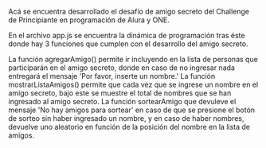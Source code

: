 Acá se encuentra desarrollado el desafío de amigo secreto del Challenge de Principiante en programación de Alura y ONE.

En el archivo app.js se encuentra la dinámica de programación tras éste donde hay 3 funciones que cumplen con el desarrollo del amigo secreto.

La función agregarAmigo() permite ir incluyendo en la lista de personas que participarán en el amigo secreto, donde en caso de no ingresar nada entregará el mensaje 'Por favor, inserte un nombre.'
La función mostrarListaAmigos() permite que cada vez que se ingrese un nombre en el amigo secreto, bajo este se muestre el total de nombres que se han ingresado al amigo secreto.
La función sortearAmigo que devuleve el mensaje 'No hay amigos para sortear' en caso de que se presione el botón de sorteo sin haber ingresado un nombre, y en caso de haber nombres, devuelve uno aleatorio en función de la posición del nombre en la lista de amigos.


